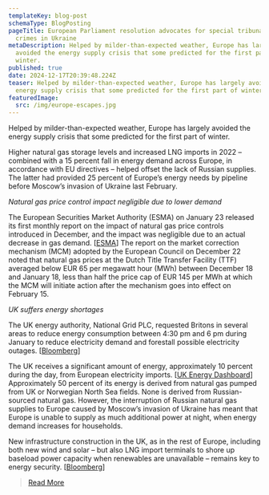 ```yaml
---
templateKey: blog-post
schemaType: BlogPosting
pageTitle: European Parliament resolution advocates for special tribunal for war
  crimes in Ukraine
metaDescription: Helped by milder-than-expected weather, Europe has largely
  avoided the energy supply crisis that some predicted for the first part of
  winter.
published: true
date: 2024-12-17T20:39:48.224Z
teaser: Helped by milder-than-expected weather, Europe has largely avoided the
  energy supply crisis that some predicted for the first part of winter.
featuredImage:
  src: /img/europe-escapes.jpg
---
```

Helped by milder-than-expected weather, Europe has largely avoided the energy supply crisis that some predicted for the first part of winter.

Higher natural gas storage levels and increased LNG imports in 2022 – combined with a 15 percent fall in energy demand across Europe, in accordance with EU directives – helped offset the lack of Russian supplies. The latter had provided 25 percent of Europe’s energy needs by pipeline before Moscow’s invasion of Ukraine last February.

*Natural gas price control impact negligible due to lower demand*

The European Securities Market Authority (ESMA) on January 23 released its first monthly report on the impact of natural gas price controls introduced in December, and the impact was negligible due to an actual decrease in gas demand. [[ESMA](https://asiangovernancefoundation.createsend1.com/t/d-l-zihnyd-l-uuu/)] The report on the market correction mechanism (MCM) adopted by the European Council on December 22 noted that natural gas prices at the Dutch Title Transfer Facility (TTF) averaged below EUR 65 per megawatt hour (MWh) between December 18 and January 18, less than half the price cap of EUR 145 per MWh at which the MCM will initiate action after the mechanism goes into effect on February 15.

*UK suffers energy shortages*

The UK energy authority, National Grid PLC, requested Britons in several areas to reduce energy consumption between 4:30 pm and 6 pm during January to reduce electricity demand and forestall possible electricity outages. [[Bloomberg](https://asiangovernancefoundation.createsend1.com/t/d-l-zihnyd-l-oll/)]

The UK receives a significant amount of energy, approximately 10 percent during the day, from European electricity imports. [[UK Energy Dashboard](https://asiangovernancefoundation.createsend1.com/t/d-l-zihnyd-l-olr/)] Approximately 50 percent of its energy is derived from natural gas pumped from UK or Norwegian North Sea fields. None is derived from Russian-sourced natural gas. However, the interruption of Russian natural gas supplies to Europe caused by Moscow’s invasion of Ukraine has meant that Europe is unable to supply as much additional power at night, when energy demand increases for households.

New infrastructure construction in the UK, as in the rest of Europe, including both new wind and solar – but also LNG import terminals to shore up baseload power capacity when renewables are unavailable – remains key to energy security. [[Bloomberg](https://asiangovernancefoundation.createsend1.com/t/d-l-zihnyd-l-oly/)]

> [R﻿ead More](https://createsend.com/t/d-C92B21E59A198BD32540EF23F30FEDED)
